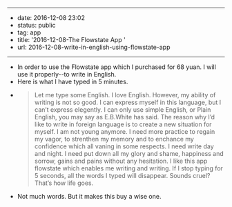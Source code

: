 - --
- date: 2016-12-08 23:02
- status: public
- tag: app
- title: '2016-12-08-The Flowstate App '
- url: 2016-12-08-write-in-english-using-flowstate-app
- --
- In order to use the Flowstate app which I purchased for 68 yuan. I will use it properly--to write in English.
- Here is what I have typed in 5 minutes.
- >Let me type some English. I love English. However, my ability of writing is not so good. I can express myself in this language, but I can’t express elegently. I can only use simple English, or Plain English, you may say as E.B.White has said. The reason why I’d like to write in foreign language is to create a new situation for myself. I am not young anymore. I need more practice to regain my vagor, to strenthen my memory and to enchance my confidence which all vaning in some respects. I need write day and night. I need put down all my glory and shame, happiness and sorrow, gains and pains without any hesitation. I like this app flowstate which enables me writing and writing. If I stop typing for 5 seconds, all the words I typed will disappear. Sounds cruel? That’s how life goes.
- Not much words. But it makes this buy a wise one.
